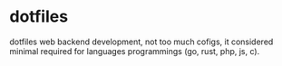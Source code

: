 # dotfiles
dotfiles web backend development, not too much cofigs, it considered  minimal required for languages programmings (go, rust, php, js, c).
